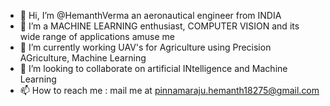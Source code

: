- 👋 Hi, I’m @HemanthVerma an aeronautical engineer from INDIA
- 👀 I’m a MACHINE LEARNING enthusiast, COMPUTER VISION and its wide range of applications amuse me
- 🌱 I’m currently working UAV's for Agriculture using Precision AGriculture, Machine Learning
- 💞️ I’m looking to collaborate on artificial INtelligence and Machine Learning
- 📫 How to reach me : mail me at pinnamaraju.hemanth18275@gmail.com

<!---
HemanthVerma/HemanthVerma is a ✨ special ✨ repository because its `README.md` (this file) appears on your GitHub profile.
You can click the Preview link to take a look at your changes.
--->
